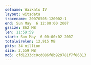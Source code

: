 ```yaml
---
setname: Waikato IV
layout: witsdata
tracename: 20070505-120002-1
end: Sun May  6 12:00:00 2007
gzsize: 862 MB
len: 11:59:59
start: Sun May  6 00:00:02 2007
totalwirelen: 12,915 MB
pkts: 34 million
size: 2,559 MB
md5: cfd1233dc0cd086f8b929781f7f86313
---
```

